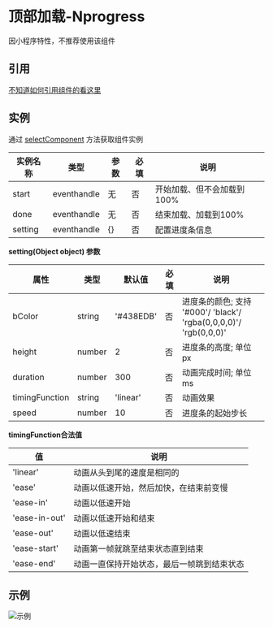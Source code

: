 # 顶部加载-Nprogress

因小程序特性，不推荐使用该组件

## 引用
[不知道如何引用组件的看这里](../README.md)


## 实例

通过 [selectComponent](https://developers.weixin.qq.com/miniprogram/dev/framework/custom-component/events.html) 方法获取组件实例

实例名称   | 类型  | 参数  | 必填 | 说明
---       | ---   | ---     | ---  | ---
start     | eventhandle | 无 | 否  | 开始加载、但不会加载到100%
done      | eventhandle | 无 | 否  | 结束加载、加载到100%
setting   | eventhandle | {} | 否  | 配置进度条信息

**setting(Object object) 参数**

属性   | 类型   | 默认值 | 必填| 说明
---    | ---   | ---    | --- | ---
bColor         | string | '#438EDB' | 否  | 进度条的颜色; 支持 '#000'/ 'black'/ 'rgba(0,0,0,0)'/ 'rgb(0,0,0)' 
height         | number | 2       | 否  | 进度条的高度; 单位 px
duration       | number | 300    | 否  | 动画完成时间; 单位 ms
timingFunction | string | 'linear'| 否  | 动画效果
speed          | number | 10      | 否  | 进度条的起始步长

**timingFunction合法值**

值           | 说明
---          | ---
'linear'     | 动画从头到尾的速度是相同的	
'ease'       | 动画以低速开始，然后加快，在结束前变慢
'ease-in'    | 动画以低速开始
'ease-in-out'| 动画以低速开始和结束
'ease-out'   | 动画以低速结束
'ease-start' | 动画第一帧就跳至结束状态直到结束
'ease-end'   | 动画一直保持开始状态，最后一帧跳到结束状态


## 示例
![示例](https://img-blog.csdnimg.cn/20210227161642344.gif#pic_center)

